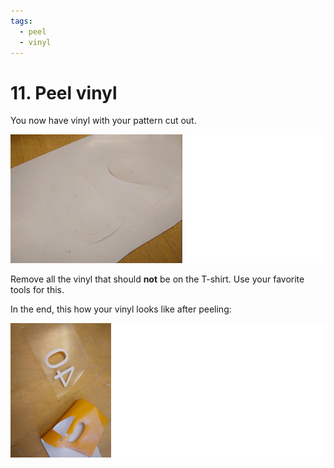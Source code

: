 ```yaml
---
tags:
  - peel
  - vinyl
---
```


# 11. Peel vinyl

You now have vinyl with your pattern cut out.

![Vinyl with a pattern cut out](transfer_not_yet_ready_enhanced.png)

Remove all the vinyl that should **not** be on the T-shirt.
Use your favorite tools for this.

In the end, this how your vinyl looks like after peeling:

![Vinyl after peeling](transfer_ready.png)

